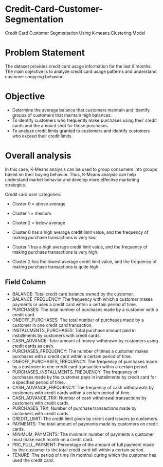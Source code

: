 # Credit-Card-Customer-Segmentation
Credit Card Customer Segmentation Using K-means Clustering Model

# Problem Statement
The dataset provides credit card usage information for the last 6 months. The main objective is to analyze credit card usage patterns and understand customer shopping behavior.

# Objective
* Determine the average balance that customers maintain and identify groups of customers that maintain high balances.
* To identify customers who frequently make purchases using their credit cards and the amount shot for those purchases.
* To analyze credit limits granted to customers and identify customers who exceed their credit limits.

# Overall analysis 
In this case, K-Means analysis can be used to group consumers into groups based on their buying behavior. Thus, K-Means analysis can help understand market behavior and develop more effective marketing strategies.

Credit card user categories:
* Cluster 0 = above average
* Cluster 1 = medium
* Cluster 2 = below average

* Cluster 0 has a high average credit limit value, and the frequency of making purchase transactions is very low.
* Cluster 1 has a high average credit limit value, and the frequency of making purchase transactions is very high.
* Cluster 2 has the lowest average credit limit value, and the frequency of making purchase transactions is quite high.

##  Field Column

* BALANCE: Total credit card balance owned by the customer.
* BALANCE_FREQUENCY: The frequency with which a customer makes payments or uses a credit card within a certain period of time.
* PURCHASES: The total number of purchases made by a customer with a credit card.
* ONEOFF_PURCHASES: The total number of purchases made by a customer in one credit card transaction.
* INSTALLMENTS_PURCHASES: Total purchase amount paid in installments by customers with credit cards.
* CASH_ADVANCE: Total amount of money withdrawn by customers using credit cards as cash.
* PURCHASES_FREQUENCY: The number of times a customer makes purchases with a credit card within a certain period of time.
* ONEOFF_PURCHASES_FREQUENCY: The frequency of purchases made by a customer in one credit card transaction within a certain period.
* PURCHASES_INSTALLMENTS_FREQUENCY: The frequency of purchases made by the customer pays in installments by credit card for a specified period of time.
* CASH_ADVANCE_FREQUENCY: The frequency of cash withdrawals by customers with credit cards within a certain period of time.
* CASH_ADVANCE_TRX: Number of cash withdrawal transactions by customers with credit cards.
* PURCHASES_TRX: Number of purchase transactions made by customers with credit cards.
* CREDIT_LIMIT: The credit limit given by credit card issuers to customers.
* PAYMENTS: The total amount of payments made by customers on credit cards.
* MINIMUM_PAYMENTS: The minimum number of payments a customer must make each month on a credit card.
* PRC_FULL_PAYMENT: Percentage of the amount of full payment made by the customer to the total credit card bill within a certain period.
* TENURE: The period of time (in months) during which the customer has used the credit card.
